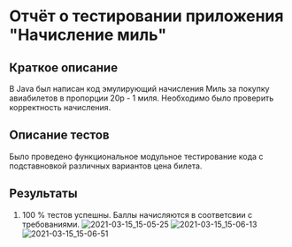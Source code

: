 # Отчёт о тестировании приложения "Начисление миль"

## Краткое описание

В Java был написан код эмулирующий начисления Миль за покупку авиабилетов в пропорции 20р - 1 миля.
Необходимо было проверить корректность начисления. 

## Описание тестов

Было проведено функциональное модульное тестирование кода с подставновкой различных вариантов цена билета. 

## Результаты

1. 100 % тестов успешны. Баллы начисляются в соответсвии с требованиями. 
![2021-03-15_15-05-25](https://user-images.githubusercontent.com/79049943/111152633-fc0ef680-85a1-11eb-956b-cd8ba2e97301.png)
![2021-03-15_15-06-13](https://user-images.githubusercontent.com/79049943/111152634-fca78d00-85a1-11eb-829b-7feac1f73ade.png)
![2021-03-15_15-06-51](https://user-images.githubusercontent.com/79049943/111152637-fd402380-85a1-11eb-9f58-018b0a993395.png)
